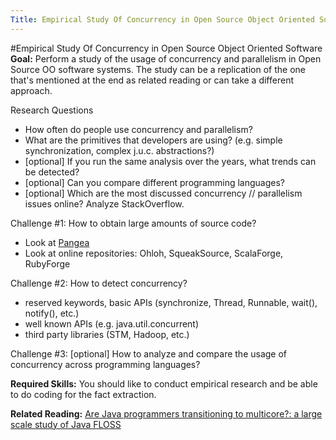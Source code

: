 ```yaml
---
Title: Empirical Study Of Concurrency in Open Source Object Oriented Software
---
```

#Empirical Study Of Concurrency in Open Source Object Oriented Software
**Goal:** Perform a study of the usage of concurrency and parallelism in Open Source OO software systems. The study can be a replication of the one that's mentioned at the end as related reading or can take a different approach.

Research Questions

-  How often do people use concurrency and parallelism? 
-  What are the primitives that developers are using? (e.g. simple synchronization, complex j.u.c. abstractions?)
-  [optional] If you run the same analysis over the years, what trends can be detected?
-  [optional] Can you compare different programming languages?
-  [optional] Which are the most discussed concurrency // parallelism issues online? Analyze StackOverflow.

Challenge #1:
How to obtain large amounts of source code?

-  Look at [Pangea](%base_url%/pangea/)
-  Look at online repositories: Ohloh, SqueakSource, ScalaForge, RubyForge

Challenge #2:
How to detect concurrency?

-  reserved keywords, basic APIs (synchronize, Thread, Runnable, wait(), notify(), etc.)
-  well known APIs (e.g. java.util.concurrent)
-  third party libraries (STM, Hadoop, etc.)


Challenge #3: [optional] 
How to analyze and compare the usage of concurrency across programming languages?

**Required Skills:** You should like to conduct empirical research and be able to do coding for the fact extraction. 

**Related Reading:** [Are Java programmers transitioning to multicore?: a large scale study of Java FLOSS](%assets_url%/files/6c/kksr96tlbi3u5v6i3cr0nre9ar0xxm/p123-torres.pdf)
